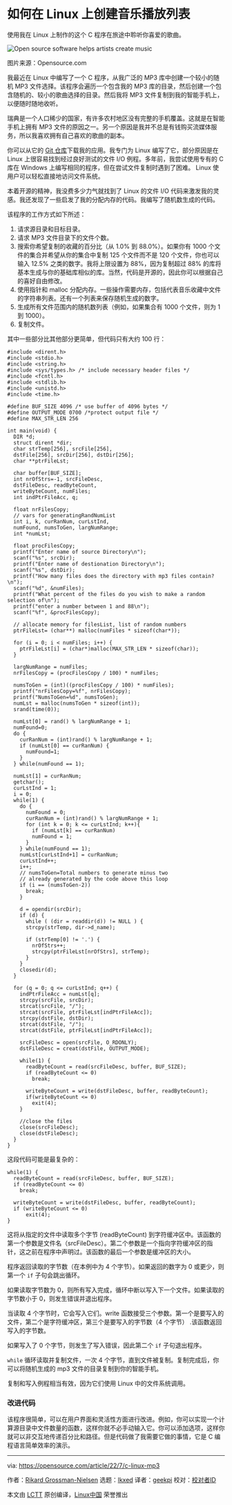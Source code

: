 [#]: subject: "How I create music playlists on Linux"
[#]: via: "https://opensource.com/article/22/7/c-linux-mp3"
[#]: author: "Rikard Grossman-Nielsen https://opensource.com/users/rikardgn"
[#]: collector: "lkxed"
[#]: translator: "geekpi"
[#]: reviewer: " "
[#]: publisher: " "
[#]: url: " "

如何在 Linux 上创建音乐播放列表
======
使用我在 Linux 上制作的这个 C 程序在旅途中聆听你喜爱的歌曲。

![Open source software helps artists create music][1]

图片来源：Opensource.com

我最近在 Linux 中编写了一个 C 程序，从我广泛的 MP3 库中创建一个较小的随机 MP3 文件选择。该程序会遍历一个包含我的 MP3 库的目录，然后创建一个包含随机的、较小的歌曲选择的目录。然后我将 MP3 文件复制到我的智能手机上，以便随时随地收听。

瑞典是一个人口稀少的国家，有许多农村地区没有完整的手机覆盖。这就是在智能手机上拥有 MP3 文件的原因之一。另一个原因是我并不总是有钱购买流媒体服务，所以我喜欢拥有自己喜欢的歌曲的副本。

你可以从它的 [Git 仓库][2]下载我的应用。我专门为 Linux 编写了它，部分原因是在 Linux 上很容易找到经过良好测试的文件 I/O 例程。多年前，我尝试使用专有的 C 库在 Windows 上编写相同的程序，但在尝试文件复制时遇到了困难。 Linux 使用户可以轻松直接地访问文件系统。

本着开源的精神，我没费多少力气就找到了 Linux 的文件 I/O 代码来激发我的灵感。我还发现了一些启发了我的分配内存的代码。我编写了随机数生成的代码。

该程序的工作方式如下所述：

1. 请求源目录和目标目录。
2. 请求 MP3 文件目录下的文件个数。
3. 搜索你希望复制的收藏的百分比（从 1.0% 到 88.0%）。如果你有 1000 个文件的集合并希望从你的集合中复制 125 个文件而不是 120 个文件，你也可以输入 12.5% 之类的数字。我将上限设置为 88%，因为复制超过 88% 的库将基本生成与你的基础库相似的库。当然，代码是开源的，因此你可以根据自己的喜好自由修改。
4. 使用指针和 malloc 分配内存。一些操作需要内存，包括代表音乐收藏中文件的字符串列表。还有一个列表来保存随机生成的数字。
5. 生成所有文件范围内的随机数列表（例如，如果集合有 1000 个文件，则为 1 到 1000）。
6. 复制文件。

其中一些部分比其他部分更简单，但代码只有大约 100 行：

```
#include <dirent.h>
#include <stdio.h>
#include <string.h>
#include <sys/types.h> /* include necessary header files */
#include <fcntl.h>
#include <stdlib.h>
#include <unistd.h>
#include <time.h>

#define BUF_SIZE 4096 /* use buffer of 4096 bytes */
#define OUTPUT_MODE 0700 /*protect output file */
#define MAX_STR_LEN 256

int main(void) {
  DIR *d;
  struct dirent *dir;
  char strTemp[256], srcFile[256],
  dstFile[256], srcDir[256], dstDir[256];
  char **ptrFileLst;

  char buffer[BUF_SIZE];
  int nrOfStrs=-1, srcFileDesc,
  dstFileDesc, readByteCount,
  writeByteCount, numFiles;
  int indPtrFileAcc, q;

  float nrFilesCopy;
  // vars for generatingRandNumList
  int i, k, curRanNum, curLstInd,
  numFound, numsToGen, largNumRange;
  int *numLst;

  float procFilesCopy;
  printf("Enter name of source Directory\n");
  scanf("%s", srcDir);
  printf("Enter name of destionation Directory\n");
  scanf("%s", dstDir);
  printf("How many files does the directory with mp3 files contain?\n");
  scanf("%d", &numFiles);
  printf("What percent of the files do you wish to make a random selection of\n");
  printf("enter a number between 1 and 88\n");
  scanf("%f", &procFilesCopy);

  // allocate memory for filesList, list of random numbers
  ptrFileLst= (char**) malloc(numFiles * sizeof(char*));

  for (i = 0; i < numFiles; i++) {
    ptrFileLst[i] = (char*)malloc(MAX_STR_LEN * sizeof(char));
  }
  
  largNumRange = numFiles;
  nrFilesCopy = (procFilesCopy / 100) * numFiles;

  numsToGen = (int)((procFilesCopy / 100) * numFiles);
  printf("nrFilesCopy=%f", nrFilesCopy);
  printf("NumsToGen=%d", numsToGen);
  numLst = malloc(numsToGen * sizeof(int));
  srand(time(0));

  numLst[0] = rand() % largNumRange + 1;
  numFound=0;
  do { 
    curRanNum = (int)rand() % largNumRange + 1;
    if (numLst[0] == curRanNum) {
      numFound=1; 
    }
  } while(numFound == 1);

  numLst[1] = curRanNum;
  getchar();
  curLstInd = 1;
  i = 0;
  while(1) {
    do {
      numFound = 0;
      curRanNum = (int)rand() % largNumRange + 1;
      for (int k = 0; k <= curLstInd; k++){
        if (numLst[k] == curRanNum)
        numFound = 1;
      }
    } while(numFound == 1);
    numLst[curLstInd+1] = curRanNum;
    curLstInd++;
    i++;
    // numsToGen=Total numbers to generate minus two
    // already generated by the code above this loop
    if (i == (numsToGen-2))
      break;
    }

    d = opendir(srcDir);
    if (d) {
      while ( (dir = readdir(d)) != NULL ) {
      strcpy(strTemp, dir->d_name);

      if (strTemp[0] != '.') {
        nrOfStrs++;
        strcpy(ptrFileLst[nrOfStrs], strTemp);
      } 
    }
    closedir(d); 
  }

  for (q = 0; q <= curLstInd; q++) {
    indPtrFileAcc = numLst[q];
    strcpy(srcFile, srcDir);
    strcat(srcFile, "/");
    strcat(srcFile, ptrFileLst[indPtrFileAcc]);
    strcpy(dstFile, dstDir);
    strcat(dstFile, "/");
    strcat(dstFile, ptrFileLst[indPtrFileAcc]);
    
    srcFileDesc = open(srcFile, O_RDONLY);
    dstFileDesc = creat(dstFile, OUTPUT_MODE);

    while(1) {
      readByteCount = read(srcFileDesc, buffer, BUF_SIZE);
      if (readByteCount <= 0) 
        break;
      
      writeByteCount = write(dstFileDesc, buffer, readByteCount);
      if(writeByteCount <= 0)
        exit(4);
    }

    //close the files 
    close(srcFileDesc);
    close(dstFileDesc); 
  }
}
```

这段代码可能是最复杂的：

```
while(1) {
  readByteCount = read(srcFileDesc, buffer, BUF_SIZE);
  if (readByteCount <= 0) 
    break;

  writeByteCount = write(dstFileDesc, buffer, readByteCount);
  if (writeByteCount <= 0)
      exit(4); 
}
```

这将从指定的文件中读取多个字节 (readByteCount) 到字符缓冲区中。该函数的第一个参数是文件名（srcFileDesc）。第二个参数是一个指向字符缓冲区的指针，这之前在程序中声明过。该函数的最后一个参数是缓冲区的大小。

程序返回读取的字节数（在本例中为 4 个字节）。如果返回的数字为 0 或更少，则第一个 `if` 子句会跳出循环。

如果读取字节数为 0，则所有写入完成，循环中断以写入下一个文件。如果读取的字节数小于 0，则发生错误并退出程序。

当读取 4 个字节时，它会写入它们。write 函数接受三个参数。第一个是要写入的文件，第二个是字符缓冲区，第三个是要写入的字节数（4 个字节） .该函数返回写入的字节数。

如果写入了 0 个字节，则发生了写入错误，因此第二个 `if` 子句退出程序。

`while` 循环读取并复制文件，一次 4 个字节，直到文件被复制。复制完成后，你可以将随机生成的 mp3 文件的目录复制到你的智能手机。

复制和写入例程相当有效，因为它们使用 Linux 中的文件系统调用。

### 改进代码

该程序很简单，可以在用户界面和灵活性方面进行改进。例如，你可以实现一个计算源目录中文件数量的函数，这样你就不必手动输入它。你可以添加选项，这样你就可以非交互地传递百分比和路径。但是代码做了我需要它做的事情，它是 C 编程语言简单效率的演示。

--------------------------------------------------------------------------------

via: https://opensource.com/article/22/7/c-linux-mp3

作者：[Rikard Grossman-Nielsen][a]
选题：[lkxed][b]
译者：[geekpi](https://github.com/geekpi)
校对：[校对者ID](https://github.com/校对者ID)

本文由 [LCTT](https://github.com/LCTT/TranslateProject) 原创编译，[Linux中国](https://linux.cn/) 荣誉推出

[a]: https://opensource.com/users/rikardgn
[b]: https://github.com/lkxed
[1]: https://opensource.com/sites/default/files/lead-images/LIFE_musicinfinity.png
[2]: https://github.com/rikardgn/learnC/blob/main/randMp3Copy.c
